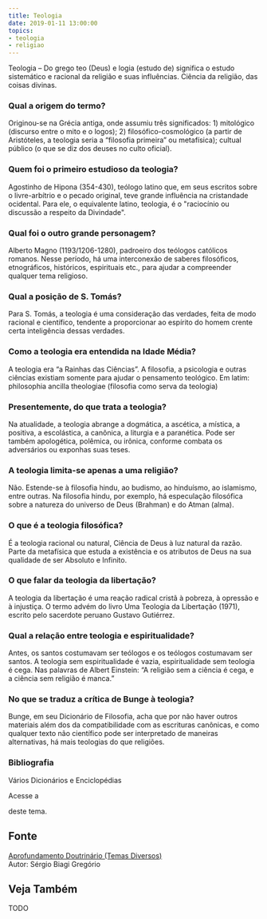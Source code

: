 ```yaml
---
title: Teologia
date: 2019-01-11 13:00:00
topics: 
- teologia
- religiao
---
```


Teologia – Do grego teo (Deus) e logia (estudo de) significa o estudo
sistemático e racional da religião e suas influências. Ciência da
religião, das coisas divinas.

### Qual a origem do termo?
Originou-se na Grécia antiga, onde assumiu três significados: 1)
mitológico (discurso entre o mito e o logos); 2)
filosófico-cosmológico (a partir de Aristóteles, a teologia seria a
“filosofia primeira” ou metafísica); cultual público (o que se diz dos
deuses no culto oficial).

### Quem foi o primeiro estudioso da teologia?
Agostinho de Hipona (354-430), teólogo latino que, em seus escritos
sobre o livre-arbítrio e o pecado original, teve grande influência na
cristandade ocidental. Para ele, o equivalente latino, teologia, é o
"raciocínio ou discussão a respeito da Divindade".

### Qual foi o outro grande personagem?
Alberto Magno (1193/1206-1280), padroeiro dos teólogos católicos
romanos. Nesse período, há uma interconexão de saberes filosóficos,
etnográficos, históricos, espirituais etc., para ajudar a compreender
qualquer tema religioso.

### Qual a posição de S. Tomás?
Para S. Tomás, a teologia é uma consideração das verdades, feita de modo
racional e científico, tendente a proporcionar ao espírito do homem
crente certa inteligência dessas verdades.

### Como a teologia era entendida na Idade Média?
A teologia era “a Rainhas das Ciências”. A filosofia, a psicologia e
outras ciências existiam somente para ajudar o pensamento teológico. Em
latim: philosophia ancilla theologiae (filosofia como serva da
teologia)
### Presentemente, do que trata a teologia?
Na atualidade, a teologia abrange a dogmática, a ascética, a mística, a
positiva, a escolástica, a canônica, a liturgia e a paranética. Pode ser
também apologética, polêmica, ou irônica, conforme combata os
adversários ou exponhas suas teses.

### A teologia limita-se apenas a uma religião?
Não. Estende-se à filosofia hindu, ao budismo, ao hinduísmo, ao
islamismo, entre outras. Na filosofia hindu, por exemplo, há especulação
filosófica sobre a natureza do universo de Deus (Brahman) e do Atman
(alma).
### O que é a teologia filosófica?
É a teologia racional ou natural, Ciência de Deus à luz natural da
razão. Parte da metafísica que estuda a existência e os atributos de
Deus na sua qualidade de ser Absoluto e Infinito.

### O que falar da teologia da libertação?
A teologia da libertação é uma reação radical cristã à pobreza, à
opressão e à injustiça. O termo advém do livro Uma Teologia da
Libertação (1971), escrito pelo sacerdote peruano Gustavo Gutiérrez.
### Qual a relação entre teologia e espiritualidade?
Antes, os santos costumavam ser teólogos e os teólogos costumavam ser
santos. A teologia sem espiritualidade é vazia, espiritualidade sem
teologia é cega. Nas palavras de Albert Einstein: “A religião sem a
ciência é cega, e a ciência sem religião é manca.”
### No que se traduz a crítica de Bunge à teologia?
Bunge, em seu Dicionário de Filosofia, acha que por não haver outros
materiais além dos da compatibilidade com as escrituras canônicas, e
como qualquer texto não científico pode ser interpretado de maneiras
alternativas, há mais teologias do que religiões.

### Bibliografia
Vários Dicionários e Enciclopédias

Acesse a

deste tema.

## Fonte
[Aprofundamento Doutrinário (Temas Diversos)](https://sites.google.com/view/aprofundamentodoutrinario/teologia)  
Autor: Sérgio Biagi Gregório



## Veja Também
TODO


